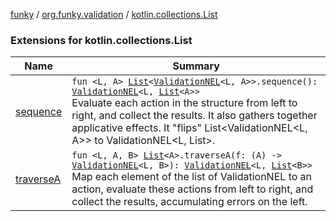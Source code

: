 [funky](../../index.md) / [org.funky.validation](../index.md) / [kotlin.collections.List](.)

### Extensions for kotlin.collections.List

| Name | Summary |
|---|---|
| [sequence](sequence.md) | `fun <L, A> `[`List`](https://kotlinlang.org/api/latest/jvm/stdlib/kotlin.collections/-list/index.html)`<`[`ValidationNEL`](../-validation-n-e-l/index.md)`<L, A>>.sequence(): `[`ValidationNEL`](../-validation-n-e-l/index.md)`<L, `[`List`](https://kotlinlang.org/api/latest/jvm/stdlib/kotlin.collections/-list/index.html)`<A>>`<br>Evaluate each action in the structure from left to right, and collect the results. It also gathers together applicative effects. It "flips" List&lt;ValidationNEL&lt;L, A&gt;&gt; to ValidationNEL&lt;L, List&gt;. |
| [traverseA](traverse-a.md) | `fun <L, A, B> `[`List`](https://kotlinlang.org/api/latest/jvm/stdlib/kotlin.collections/-list/index.html)`<A>.traverseA(f: (A) -> `[`ValidationNEL`](../-validation-n-e-l/index.md)`<L, B>): `[`ValidationNEL`](../-validation-n-e-l/index.md)`<L, `[`List`](https://kotlinlang.org/api/latest/jvm/stdlib/kotlin.collections/-list/index.html)`<B>>`<br>Map each element of the list of ValidationNEL to an action, evaluate these actions from left to right, and collect the results, accumulating errors on the left. |
